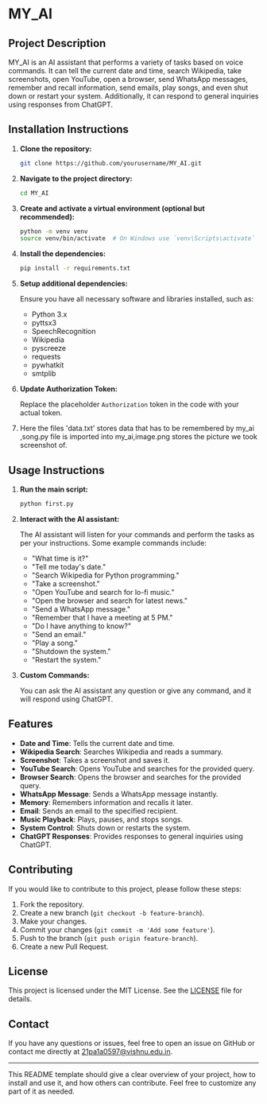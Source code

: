 # MY_AI
## Project Description

MY_AI is an AI assistant that performs a variety of tasks based on voice commands. It can tell the current date and time, search Wikipedia, take screenshots, open YouTube, open a browser, send WhatsApp messages, remember and recall information, send emails, play songs, and even shut down or restart your system. Additionally, it can respond to general inquiries using responses from ChatGPT.

## Installation Instructions

1. **Clone the repository:**

    ```bash
    git clone https://github.com/yourusername/MY_AI.git
    ```

2. **Navigate to the project directory:**

    ```bash
    cd MY_AI
    ```

3. **Create and activate a virtual environment (optional but recommended):**

    ```bash
    python -m venv venv
    source venv/bin/activate  # On Windows use `venv\Scripts\activate`
    ```

4. **Install the dependencies:**

    ```bash
    pip install -r requirements.txt
    ```

5. **Setup additional dependencies:**

    Ensure you have all necessary software and libraries installed, such as:
    - Python 3.x
    - pyttsx3
    - SpeechRecognition
    - Wikipedia
    - pyscreeze
    - requests
    - pywhatkit
    - smtplib

6. **Update Authorization Token:**

    Replace the placeholder `Authorization` token in the code with your actual token.

7. Here the files 'data.txt' stores data that has to be remembered by my_ai ,song.py file is imported into my_ai,image.png stores the picture we took screenshot of.

## Usage Instructions

1. **Run the main script:**

    ```bash
    python first.py
    ```

2. **Interact with the AI assistant:**

    The AI assistant will listen for your commands and perform the tasks as per your instructions. Some example commands include:
    - "What time is it?"
    - "Tell me today's date."
    - "Search Wikipedia for Python programming."
    - "Take a screenshot."
    - "Open YouTube and search for lo-fi music."
    - "Open the browser and search for latest news."
    - "Send a WhatsApp message."
    - "Remember that I have a meeting at 5 PM."
    - "Do I have anything to know?"
    - "Send an email."
    - "Play a song."
    - "Shutdown the system."
    - "Restart the system."

3. **Custom Commands:**

    You can ask the AI assistant any question or give any command, and it will respond using ChatGPT.

## Features

- **Date and Time**: Tells the current date and time.
- **Wikipedia Search**: Searches Wikipedia and reads a summary.
- **Screenshot**: Takes a screenshot and saves it.
- **YouTube Search**: Opens YouTube and searches for the provided query.
- **Browser Search**: Opens the browser and searches for the provided query.
- **WhatsApp Message**: Sends a WhatsApp message instantly.
- **Memory**: Remembers information and recalls it later.
- **Email**: Sends an email to the specified recipient.
- **Music Playback**: Plays, pauses, and stops songs.
- **System Control**: Shuts down or restarts the system.
- **ChatGPT Responses**: Provides responses to general inquiries using ChatGPT.

## Contributing

If you would like to contribute to this project, please follow these steps:

1. Fork the repository.
2. Create a new branch (`git checkout -b feature-branch`).
3. Make your changes.
4. Commit your changes (`git commit -m 'Add some feature'`).
5. Push to the branch (`git push origin feature-branch`).
6. Create a new Pull Request.

## License

This project is licensed under the MIT License. See the [LICENSE](LICENSE) file for details.

## Contact

If you have any questions or issues, feel free to open an issue on GitHub or contact me directly at 21pa1a0597@vishnu.edu.in.

---

This README template should give a clear overview of your project, how to install and use it, and how others can contribute. Feel free to customize any part of it as needed.
